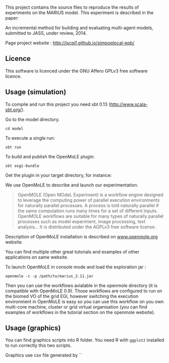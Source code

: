 
This project contains the source files to reproduce the results of experiments on the MARIUS model. This experiment is described in the paper:

An incremental method for building and evaluating multi-agent models, submitted to JASS, under review, 2014.

Page project website : http://iscpif.github.io/simpoplocal-epb/

Licence
-------

This software is licenced under the GNU Affero GPLv3 free software licence. 

Usage (simulation)
------------------

To compile and run this project you need sbt 0.13 (http://www.scala-sbt.org/).

Go to the model directory.

`cd model`

To execute a single run: 

`sbt run`

To build and publish the OpenMoLE plugin:

`sbt osgi-bundle`

Get the plugin in your target directory, for instance:

We use OpenMoLE to describe and launch our experimentation.

> OpenMOLE (Open MOdeL Experiment) is a workflow engine designed to leverage the computing power of parallel execution environments for naturally parallel processes. A process is told naturally parallel if the same computation runs many times for a set of different inputs. OpenMOLE workflows are suitable for many types of naturally parallel processes such as model experiment, image processing, text analysis… It is distributed under the AGPLv3 free software license.

Description of OpenMoLE installation is described on www.openmole.org website.

You can find multiple other great tutorials and examples of other applications on same website.

To launch OpenMoLE in console mode and load the exploration jar : 

`openmole -c -p /path/to/marius_2.11.jar`

Then you can use the workflows avialable in the openmole directory (it is compatible with OpenMoLE 0.9). Those workflows are configured to run on the biomed VO of the grid EGI, however switching the execution environment in OpenMoLE is easy so you can use this workflow on you own multi-core machine, cluster or grid virtual organisation (you can find examples of workflows in the tutorial section on the openmole website).

Usage (graphics)
----------------

You can find graphics scripts into R folder. 
You need R with `ggplot2` installed to run correctly this two scripts.

Graphics use csv file generated by ``



